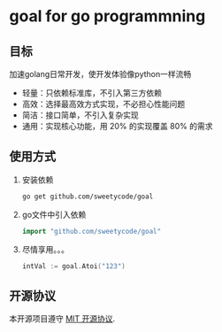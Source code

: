 # goal for go programmning

## 目标

加速golang日常开发，使开发体验像python一样流畅

- 轻量：只依赖标准库，不引入第三方依赖
- 高效：选择最高效方式实现，不必担心性能问题
- 简洁：接口简单，不引入复杂实现
- 通用：实现核心功能，用 20% 的实现覆盖 80% 的需求

## 使用方式

1. 安装依赖

    ```bash
    go get github.com/sweetycode/goal
    ```

2. go文件中引入依赖

    ```go
    import "github.com/sweetycode/goal"
    ```

3. 尽情享用。。。

    ```go
    intVal := goal.Atoi("123")
    ```

## 开源协议

本开源项目遵守 [MIT 开源协议](https://opensource.org/licenses/MIT).